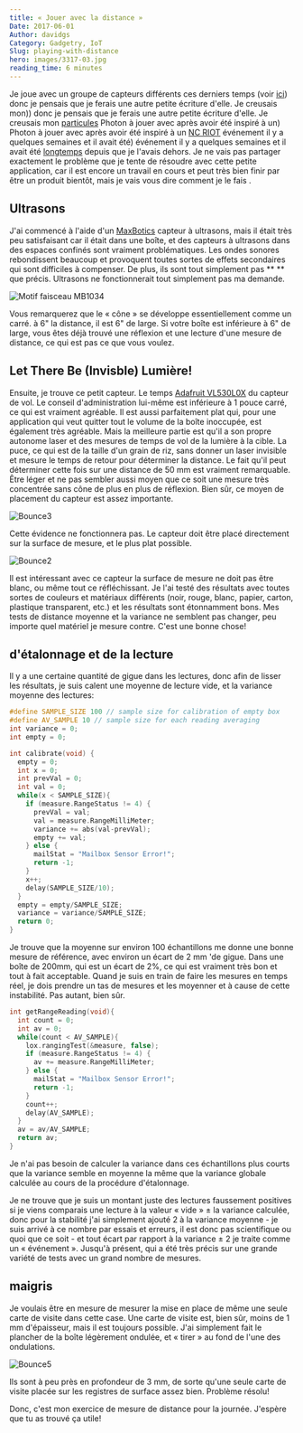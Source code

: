 ```yaml
---
title: « Jouer avec la distance »
Date: 2017-06-01
Author: davidgs
Category: Gadgetry, IoT
Slug: playing-with-distance
hero: images/3317-03.jpg
reading_time: 6 minutes
---
```


Je joue avec un groupe de capteurs différents ces derniers temps (voir [ici](/posts/category/iot/iot-software/building-an-app-with-apache-mynewt/)) donc je pensais que je ferais une autre petite écriture d'elle. Je creusais mon)) donc je pensais que je ferais une autre petite écriture d'elle. Je creusais mon [particules](https://particle.io/) Photon à jouer avec après avoir été inspiré à un) Photon à jouer avec après avoir été inspiré à un [NC RIOT](https://www.meetup.com/NC-RIoT-Regional-Internet-of-Things/) événement il y a quelques semaines et il avait été) événement il y a quelques semaines et il avait été [longtemps](/posts/category/iot/iot-hardware/new-hardware/) depuis que je l'avais dehors. Je ne vais pas partager exactement le problème que je tente de résoudre avec cette petite application, car il est encore un travail en cours et peut très bien finir par être un produit bientôt, mais je vais vous dire comment je le fais .

## Ultrasons

J'ai commencé à l'aide d'un [MaxBotics](http://www.maxbotix.com) capteur à ultrasons, mais il était très peu satisfaisant car il était dans une boîte, et des capteurs à ultrasons dans des espaces confinés sont vraiment problématiques. Les ondes sonores rebondissent beaucoup et provoquent toutes sortes de effets secondaires qui sont difficiles à compenser. De plus, ils sont tout simplement pas ** ** que précis. Ultrasons ne fonctionnerait tout simplement pas ma demande.

![Motif faisceau MB1034](/posts/category/iot-iot-software/images/Beam-Pattern-MB1034.gif)

Vous remarquerez que le « cône » se développe essentiellement comme un carré. à 6" la distance, il est 6" de large. Si votre boîte est inférieure à 6" de large, vous êtes déjà trouvé une réflexion et une lecture d'une mesure de distance, ce qui est pas ce que vous voulez.

## Let There Be (Invisble) Lumière!

Ensuite, je trouve ce petit capteur. Le temps [Adafruit VL530L0X](https://www.adafruit.com/product/3317) du capteur de vol. Le conseil d'administration lui-même est inférieure à 1 pouce carré, ce qui est vraiment agréable. Il est aussi parfaitement plat qui, pour une application qui veut quitter tout le volume de la boîte inoccupée, est également très agréable. Mais la meilleure partie est qu'il a son propre autonome laser et des mesures de temps de vol de la lumière à la cible. La puce, ce qui est de la taille d'un grain de riz, sans donner un laser invisible et mesure le temps de retour pour déterminer la distance. Le fait qu'il peut déterminer cette fois sur une distance de 50 mm est vraiment remarquable. Être léger et ne pas sembler aussi moyen que ce soit une mesure très concentrée sans cône de plus en plus de réflexion. Bien sûr, ce moyen de placement du capteur est assez importante.

![Bounce3](/posts/category/iot-iot-software/images/Bounce3.png)

Cette évidence ne fonctionnera pas. Le capteur doit être placé directement sur la surface de mesure, et le plus plat possible.

![Bounce2](/posts/category/iot-iot-software/images/Bounce2.png)

Il est intéressant avec ce capteur la surface de mesure ne doit pas être blanc, ou même tout ce réfléchissant. Je l'ai testé des résultats avec toutes sortes de couleurs et matériaux différents (noir, rouge, blanc, papier, carton, plastique transparent, etc.) et les résultats sont étonnamment bons. Mes tests de distance moyenne et la variance ne semblent pas changer, peu importe quel matériel je mesure contre. C'est une bonne chose!

## d'étalonnage et de la lecture

Il y a une certaine quantité de gigue dans les lectures, donc afin de lisser les résultats, je suis calent une moyenne de lecture vide, et la variance moyenne des lectures:

```cpp
#define SAMPLE_SIZE 100 // sample size for calibration of empty box
#define AV_SAMPLE 10 // sample size for each reading averaging
int variance = 0;
int empty = 0;

int calibrate(void) {
  empty = 0;
  int x = 0;
  int prevVal = 0;
  int val = 0;
  while(x < SAMPLE_SIZE){
    if (measure.RangeStatus != 4) {
      prevVal = val;
      val = measure.RangeMilliMeter;
      variance += abs(val-prevVal);
      empty += val;
    } else {
      mailStat = "Mailbox Sensor Error!";
      return -1;
    }
    x++;
    delay(SAMPLE_SIZE/10);
  }
  empty = empty/SAMPLE_SIZE;
  variance = variance/SAMPLE_SIZE;
  return 0;
}
```

Je trouve que la moyenne sur environ 100 échantillons me donne une bonne mesure de référence, avec environ un écart de 2 mm 'de gigue. Dans une boîte de 200mm, qui est un écart de 2%, ce qui est vraiment très bon et tout à fait acceptable. Quand je suis en train de faire les mesures en temps réel, je dois prendre un tas de mesures et les moyenner et à cause de cette instabilité. Pas autant, bien sûr.

```cpp
int getRangeReading(void){
  int count = 0;
  int av = 0;
  while(count < AV_SAMPLE){
    lox.rangingTest(&measure, false);
    if (measure.RangeStatus != 4) {
      av += measure.RangeMilliMeter;
    } else {
      mailStat = "Mailbox Sensor Error!";
      return -1;
    }
    count++;
    delay(AV_SAMPLE);
  }
  av = av/AV_SAMPLE;
  return av;
}
```

Je n'ai pas besoin de calculer la variance dans ces échantillons plus courts que la variance semble en moyenne la même que la variance globale calculée au cours de la procédure d'étalonnage.

Je ne trouve que je suis un montant juste des lectures faussement positives si je viens comparais une lecture à la valeur « vide » ± la variance calculée, donc pour la stabilité j'ai simplement ajouté 2 à la variance moyenne - je suis arrivé à ce nombre par essais et erreurs, il est donc pas scientifique ou quoi que ce soit - et tout écart par rapport à la variance ± 2 je traite comme un « événement ». Jusqu'à présent, qui a été très précis sur une grande variété de tests avec un grand nombre de mesures.

## maigris

Je voulais être en mesure de mesurer la mise en place de même une seule carte de visite dans cette case. Une carte de visite est, bien sûr, moins de 1 mm d'épaisseur, mais il est toujours possible. J'ai simplement fait le plancher de la boîte légèrement ondulée, et « tirer » au fond de l'une des ondulations.

![Bounce5](/posts/category/iot-iot-software/images/Bounce5.png)

Ils sont à peu près en profondeur de 3 mm, de sorte qu'une seule carte de visite placée sur les registres de surface assez bien. Problème résolu!

Donc, c'est mon exercice de mesure de distance pour la journée. J'espère que tu as trouvé ça utile!
